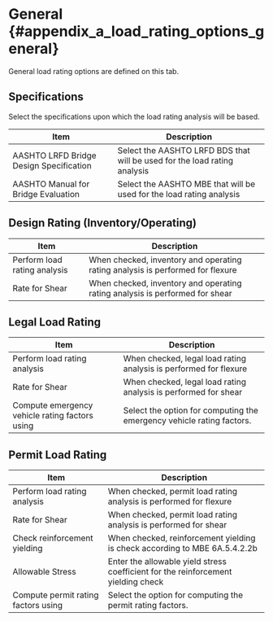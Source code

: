 General {#appendix_a_load_rating_options_general}
============
General load rating options are defined on this tab.

## Specifications
Select the specifications upon which the load rating analysis will be based.

Item | Description
-----|----------------
AASHTO LRFD Bridge Design Specification | Select the AASHTO LRFD BDS that will be used for the load rating analysis
AASHTO Manual for Bridge Evaluation | Select the AASHTO MBE that will be used for the load rating analysis

## Design Rating (Inventory/Operating)
Item | Description
-----|------------
Perform load rating analysis | When checked, inventory and operating rating analysis is performed for flexure
Rate for Shear | When checked, inventory and operating rating analysis is performed for shear

## Legal Load Rating
Item | Description
-----|------------
Perform load rating analysis | When checked, legal load rating analysis is performed for flexure
Rate for Shear | When checked, legal load rating analysis is performed for shear
Compute emergency vehicle rating factors using | Select the option for computing the emergency vehicle rating factors.

## Permit Load Rating
Item | Description
-----|------------
Perform load rating analysis | When checked, permit load rating analysis is performed for flexure
Rate for Shear | When checked, permit load rating analysis is performed for shear
Check reinforcement yielding | When checked, reinforcement yielding is check according to MBE 6A.5.4.2.2b
Allowable Stress | Enter the allowable yield stress coefficient for the reinforcement yielding check
Compute permit rating factors using | Select the option for computing the permit rating factors.
